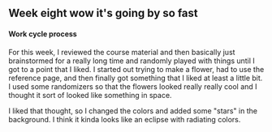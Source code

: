 
## Week eight wow it's going by so fast

#### Work cycle process

For this week, I reviewed the course material and then basically just brainstormed for a really long time and randomly played with things until I got to a point that I liked. I started out trying to make a flower, had to use the reference page, and then finally got something that I liked at least a little bit. I used some randomizers so that the flowers looked really really cool and I thought it sort of looked like something in space.

I liked that thought, so I changed the colors and added some "stars"  in the background. I think it kinda looks like an eclipse with radiating colors.
